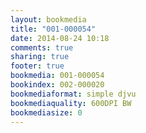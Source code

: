 ```yaml
---
layout: bookmedia
title: "001-000054"
date: 2014-08-24 10:18
comments: true
sharing: true
footer: true
bookmedia: 001-000054
bookindex: 002-000020
bookmediaformat: simple djvu
bookmediaquality: 600DPI BW
bookmediasize: 0
---
```

